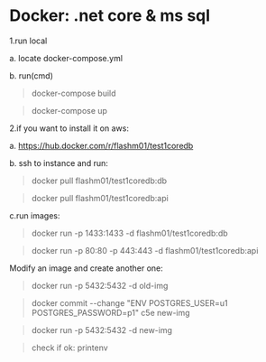 # Docker: .net core & ms sql


1.run local

a. locate docker-compose.yml

b. run(cmd)
>docker-compose build

>docker-compose up



2.if you want to install it on aws:

a. https://hub.docker.com/r/flashm01/test1coredb

b. ssh to instance and run:

>docker pull flashm01/test1coredb:db


>docker pull flashm01/test1coredb:api

c.run images:
>docker run -p 1433:1433 -d flashm01/test1coredb:db


>docker run -p 80:80 -p 443:443 -d flashm01/test1coredb:api



Modify an image and create another one:

>docker run -p 5432:5432 -d old-img

>docker commit --change "ENV POSTGRES_USER=u1 POSTGRES_PASSWORD=p1" c5e new-img

>docker run -p 5432:5432 -d new-img

>check if ok: printenv
